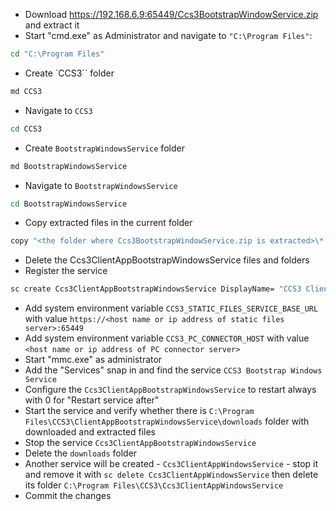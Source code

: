 ﻿- Download https://192.168.6.9:65449/Ccs3BootstrapWindowService.zip and extract it
- Start "cmd.exe" as Administrator and navigate to `"C:\Program Files"`:
```bash
cd "C:\Program Files"
```
- Create `CCS3`` folder
```bash
md CCS3
```
- Navigate to `CCS3`
```bash
cd CCS3
```
- Create `BootstrapWindowsService` folder
```bash
md BootstrapWindowsService
```
- Navigate to `BootstrapWindowsService`
```bash
cd BootstrapWindowsService
```
- Copy extracted files in the current folder
```bash
copy "<the folder where Ccs3BootstrapWindowService.zip is extracted>\*.*" .
```
- Delete the Ccs3ClientAppBootstrapWindowsService files and folders
- Register the service
```bash
sc create Ccs3ClientAppBootstrapWindowsService DisplayName= "CCS3 Client App Bootstrap Windows Service" start= auto obj= LocalSystem binpath= "C:\Program Files\CCS3\ClientAppBootstrapWindowsService\Ccs3ClientAppBootstrapWindowsService.exe"
```
- Add system environment variable `CCS3_STATIC_FILES_SERVICE_BASE_URL` with value `https://<host name or ip address of static files server>:65449`
- Add system environment variable `CCS3_PC_CONNECTOR_HOST` with value `<host name or ip address of PC connector server>`
- Start "mmc.exe" as administrator
- Add the "Services" snap in and find the service `CCS3 Bootstrap Windows Service`
- Configure the `Ccs3ClientAppBootstrapWindowsService` to restart always with 0 for "Restart service after"
- Start the service and verify whether there is `C:\Program Files\CCS3\ClientAppBootstrapWindowsService\downloads` folder with downloaded and extracted files
- Stop the service `Ccs3ClientAppBootstrapWindowsService`
- Delete the `downloads` folder
- Another service will be created - `Ccs3ClientAppWindowsService` - stop it and remove it with `sc delete Ccs3ClientAppWindowsService` then delete its folder `C:\Program Files\CCS3\Ccs3ClientAppWindowsService`
- Commit the changes